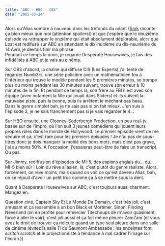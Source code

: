 ```yaml
---
title: "ABC - HBO - CBS"
date: "2005-03-24"
---
```


Alors qu'Alias sombre à nouveau dans les tréfonds du néant ([Sark](http://julienzamor.free.fr/sark/) raconte ça bien mieux que moi (attention spoilers)) et que j'espère que le douzième épisode va rattrapper le onzième qui était absolument déplorable, alors que Lost est redifusé sur ABC en attendant le dix-huitième ou dix-neuvième du 14 Avril, je devrais finir ma phrase.  
Pendant ce temps là donc, je regarde Desperate Housewives, je fais des infidélités à ABC et je vais au cinéma.

Sur CBS d'abord, la chaîne qui diffuse CIS (Les Experts) j'ai tenté de regarder Numb3rs, une série policière avec un mathématicien fou à l'intérieur qui trouve le modèle pendant les 5 premières minutes, se trompe plus ou moins pendant les 30 minutes suivant, trouve son erreur à 10 minutes de la fin. Et pendant ce temps là, son frère au FBI il est avec son équipe (avec notament la fille qui jouait dans Sliders) et ils suivent la mauvaise piste, puis la bonne, puis ils arrêtent le méchant pas beau.  
Dans le genre simplet bah, je ne sais pas si on fait mieux. J'en suis à l'épisode 3, je ne sais franchement pas si je vais regarder le 4...

Sur HBO ensuite, une Clooney-Soderbergh Production, un peu real-tv, basée sur de l'impro, où l'on suit 3 jeunes comédiens qui jouent leurs propres rôles dans le monde de Hollywood. Le premier épisode vient de me séduire et ça, c'est rare pour les premiers épisodes ! Je n'ai pas de sous-titres donc je dois manquer la moitié des bons mots, mais c'est pas grave, j'ai au moins 50%. A l'occasion, j'essaieras peut-être de faire un transcript. Ou pas.

Sur Jimmy, rediffusion d'épisodes de MI-5, des espions anglais du... du... MI-5 bien sûr ! Loin du rêve aliasien, là, c'est plutôt du genre réaliste. Alors, forcément, on rêve moins, mais quand on voit ce qu'est devenu Alias, bah, on se réjouit d'avoir un petit truc comme ça à se mettre sous la dent.

Quant à Desperate Housewives sur ABC, c'est toujours aussi charmant. Mangez en.

Question ciné, Captain Sky Et Le Monde De Demain, c'est très joli, c'est amusant et ça ressemble à un bon Black et Mortimer. Sinon, Finding Neverland (on en profite pour remercier Titechoups de m'avoir quasiment forcé à aller le voir), c'est joli aussi et ça fait même pleurer ZamZam (et vous avez le droit de trouver ça ridicule quand un type seul pleure dans une salle de cinéma (évitez la salle 11 du Gaumont Ambassade : les enceintes font _scritch scrotch_ et le projectionniste à tendance à mal cadrer l'image sur l'écran.))

